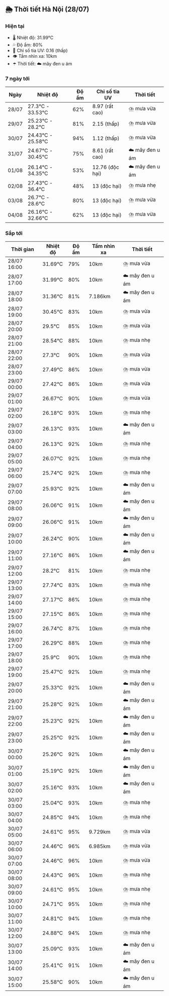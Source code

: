 ## 🌦️ Thời tiết Hà Nội (28/07)

### Hiện tại

- 🌡️ Nhiệt độ: 31.99℃
- 💦 Độ ẩm: 80%
- 🌟 Chỉ số tia UV: 0.16 (thấp)
- 👁️ Tầm nhìn xa: 10km
- ☂️ Thời tiết: ☁️ mây đen u ám

### 7 ngày tới

| Ngày | Nhiệt độ | Độ ẩm | Chỉ số tia UV | Thời tiết |
| --- | --- | --- | --- | --- |
| 28/07 | 27.3℃ - 33.53℃ | 62% | 8.97 (rất cao) | ⛈️ mưa vừa |
| 29/07 | 25.23℃ - 28.2℃ | 81% | 2.15 (thấp) | ⛈️ mưa vừa |
| 30/07 | 24.43℃ - 25.58℃ | 94% | 1.12 (thấp) | ⛈️ mưa vừa |
| 31/07 | 24.67℃ - 30.45℃ | 75% | 8.61 (rất cao) | ☁️ mây đen u ám |
| 01/08 | 26.14℃ - 34.35℃ | 53% | 12.76 (độc hại) | ☁️ mây đen u ám |
| 02/08 | 27.43℃ - 36.4℃ | 48% | 13 (độc hại) | ⛈️ mưa nhẹ |
| 03/08 | 26.7℃ - 28.6℃ | 80% | 13 (độc hại) | ⛈️ mưa vừa |
| 04/08 | 26.16℃ - 32.66℃ | 62% | 13 (độc hại) | ⛈️ mưa vừa |

### Sắp tới

| Thời gian | Nhiệt độ | Độ ẩm | Tầm nhìn xa | Thời tiết |
| --- | --- | --- | --- | --- |
| 28/07 16:00 | 31.69℃ | 79% | 10km | ⛈️ mưa vừa |
| 28/07 17:00 | 31.99℃ | 80% | 10km | ☁️ mây đen u ám |
| 28/07 18:00 | 31.36℃ | 81% | 7.186km | ☁️ mây đen u ám |
| 28/07 19:00 | 30.45℃ | 83% | 10km | ⛈️ mưa vừa |
| 28/07 20:00 | 29.5℃ | 85% | 10km | ⛈️ mưa vừa |
| 28/07 21:00 | 28.54℃ | 88% | 10km | ⛈️ mưa nhẹ |
| 28/07 22:00 | 27.3℃ | 90% | 10km | ⛈️ mưa vừa |
| 28/07 23:00 | 27.49℃ | 86% | 10km | ⛈️ mưa vừa |
| 29/07 00:00 | 27.42℃ | 86% | 10km | ⛈️ mưa vừa |
| 29/07 01:00 | 26.67℃ | 90% | 10km | ⛈️ mưa vừa |
| 29/07 02:00 | 26.18℃ | 93% | 10km | ⛈️ mưa nhẹ |
| 29/07 03:00 | 26.13℃ | 93% | 10km | ☁️ mây đen u ám |
| 29/07 04:00 | 26.13℃ | 92% | 10km | ⛈️ mưa nhẹ |
| 29/07 05:00 | 26.07℃ | 92% | 10km | ⛈️ mưa nhẹ |
| 29/07 06:00 | 25.74℃ | 92% | 10km | ⛈️ mưa nhẹ |
| 29/07 07:00 | 25.93℃ | 92% | 10km | ☁️ mây đen u ám |
| 29/07 08:00 | 26.06℃ | 91% | 10km | ☁️ mây đen u ám |
| 29/07 09:00 | 26.06℃ | 91% | 10km | ☁️ mây đen u ám |
| 29/07 10:00 | 26.24℃ | 90% | 10km | ☁️ mây đen u ám |
| 29/07 11:00 | 27.16℃ | 86% | 10km | ☁️ mây đen u ám |
| 29/07 12:00 | 28.2℃ | 81% | 10km | ⛈️ mưa nhẹ |
| 29/07 13:00 | 27.74℃ | 83% | 10km | ⛈️ mưa nhẹ |
| 29/07 14:00 | 27.17℃ | 86% | 10km | ⛈️ mưa nhẹ |
| 29/07 15:00 | 27.15℃ | 86% | 10km | ⛈️ mưa nhẹ |
| 29/07 16:00 | 26.74℃ | 87% | 10km | ⛈️ mưa nhẹ |
| 29/07 17:00 | 26.29℃ | 88% | 10km | ⛈️ mưa nhẹ |
| 29/07 18:00 | 25.9℃ | 90% | 10km | ⛈️ mưa nhẹ |
| 29/07 19:00 | 25.47℃ | 92% | 10km | ⛈️ mưa nhẹ |
| 29/07 20:00 | 25.33℃ | 92% | 10km | ☁️ mây đen u ám |
| 29/07 21:00 | 25.28℃ | 92% | 10km | ☁️ mây đen u ám |
| 29/07 22:00 | 25.23℃ | 92% | 10km | ☁️ mây đen u ám |
| 29/07 23:00 | 25.25℃ | 92% | 10km | ☁️ mây đen u ám |
| 30/07 00:00 | 25.26℃ | 92% | 10km | ☁️ mây đen u ám |
| 30/07 01:00 | 25.19℃ | 92% | 10km | ☁️ mây đen u ám |
| 30/07 02:00 | 25.16℃ | 93% | 10km | ☁️ mây đen u ám |
| 30/07 03:00 | 25.04℃ | 93% | 10km | ⛈️ mưa nhẹ |
| 30/07 04:00 | 24.85℃ | 94% | 10km | ⛈️ mưa nhẹ |
| 30/07 05:00 | 24.61℃ | 95% | 9.729km | ⛈️ mưa vừa |
| 30/07 06:00 | 24.46℃ | 96% | 6.985km | ⛈️ mưa vừa |
| 30/07 07:00 | 24.46℃ | 96% | 10km | ⛈️ mưa vừa |
| 30/07 08:00 | 24.43℃ | 96% | 10km | ⛈️ mưa nhẹ |
| 30/07 09:00 | 24.61℃ | 95% | 10km | ⛈️ mưa nhẹ |
| 30/07 10:00 | 24.71℃ | 95% | 10km | ⛈️ mưa nhẹ |
| 30/07 11:00 | 24.81℃ | 94% | 10km | ⛈️ mưa nhẹ |
| 30/07 12:00 | 24.88℃ | 94% | 10km | ⛈️ mưa nhẹ |
| 30/07 13:00 | 25.09℃ | 93% | 10km | ☁️ mây đen u ám |
| 30/07 14:00 | 25.41℃ | 91% | 10km | ☁️ mây đen u ám |
| 30/07 15:00 | 25.58℃ | 90% | 10km | ☁️ mây đen u ám |
